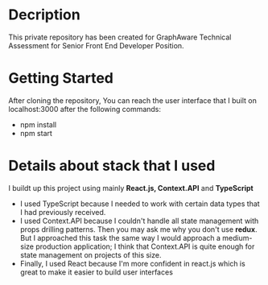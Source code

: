 # Decription
This private repository has been created for GraphAware Technical Assessment for Senior Front End Developer Position.

# Getting Started
After cloning the repository, You can reach the user interface that I built on localhost:3000 after the following commands:
- npm install 
- npm start

# Details about stack that I used
I buildt up this project using mainly **React.js, Context.API** and **TypeScript**
 - I used TypeScript because I needed to work with certain data types that I had previously received.
 - I used Context.API because I couldn't handle all state management with props drilling patterns. Then you may ask me why you don't use **redux**. But I approached this task the same way I would approach a medium-size production application; I think that Context.API is quite enough for state management on projects of this size.
 - Finally, I used React because I'm more confident in react.js which is great to make it easier to build user interfaces

